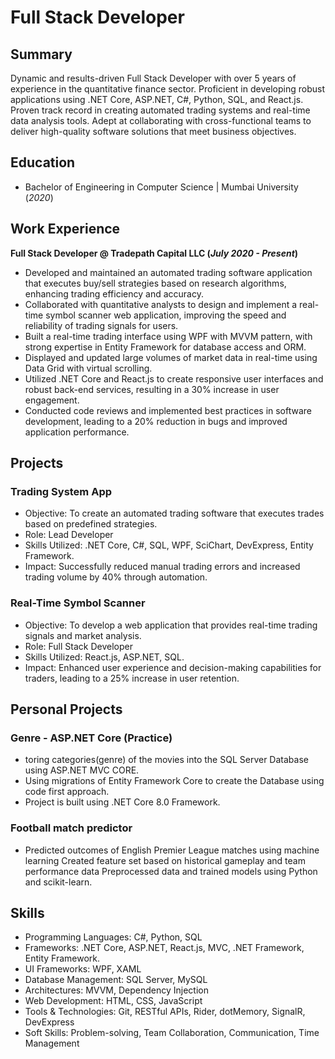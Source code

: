 # Full Stack Developer

## Summary
Dynamic and results-driven Full Stack Developer with over 5 years of experience in the quantitative finance sector. Proficient in developing robust applications using .NET Core, ASP.NET, C#, Python, SQL, and React.js. Proven track record in creating automated trading systems and real-time data analysis tools. Adept at collaborating with cross-functional teams to deliver high-quality software solutions that meet business objectives.

## Education
- Bachelor of Engineering in Computer Science | Mumbai University (_2020_)

## Work Experience
**Full Stack Developer @ Tradepath Capital LLC (_July 2020 - Present_)**
- Developed and maintained an automated trading software application that executes buy/sell strategies based on research algorithms, enhancing trading efficiency and accuracy.
- Collaborated with quantitative analysts to design and implement a real-time symbol scanner web application, improving the speed and reliability of trading signals for users.
- Built a real-time trading interface using WPF with MVVM pattern, with strong expertise in Entity Framework for database access and ORM.
- Displayed and updated large volumes of market data in real-time using Data Grid with virtual scrolling.
- Utilized .NET Core and React.js to create responsive user interfaces and robust back-end services, resulting in a 30% increase in user engagement.
- Conducted code reviews and implemented best practices in software development, leading to a 20% reduction in bugs and improved application performance.

## Projects
### Trading System App 
- Objective: To create an automated trading software that executes trades based on predefined strategies.
- Role: Lead Developer
- Skills Utilized: .NET Core, C#, SQL, WPF, SciChart, DevExpress, Entity Framework.
- Impact: Successfully reduced manual trading errors and increased trading volume by 40% through automation.

### Real-Time Symbol Scanner 
- Objective: To develop a web application that provides real-time trading signals and market analysis.
- Role: Full Stack Developer
- Skills Utilized: React.js, ASP.NET, SQL.
- Impact: Enhanced user experience and decision-making capabilities for traders, leading to a 25% increase in user retention.

## Personal Projects
### Genre - ASP.NET Core (Practice)
- toring categories(genre) of the movies into the SQL Server Database using
ASP.NET MVC CORE.
- Using migrations of Entity Framework Core to create the Database using code
first approach.
- Project is built using .NET Core 8.0 Framework.

### Football match predictor
- Predicted outcomes of English Premier League matches using machine learning
Created feature set based on historical gameplay and team performance data
Preprocessed data and trained models using Python and scikit-learn.

## Skills
- Programming Languages: C#, Python, SQL
- Frameworks: .NET Core, ASP.NET, React.js, MVC, .NET Framework, Entity Framework.
- UI Frameworks: WPF, XAML
- Database Management: SQL Server, MySQL
- Architectures: MVVM, Dependency Injection
- Web Development: HTML, CSS, JavaScript
- Tools & Technologies: Git, RESTful APIs, Rider, dotMemory, SignalR, DevExpress
- Soft Skills: Problem-solving, Team Collaboration, Communication, Time Management

